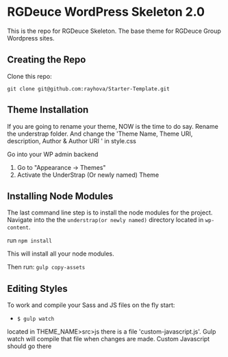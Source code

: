 # RGDeuce WordPress Skeleton 2.0

This is the repo for RGDeuce Skeleton. The base theme for RGDeuce Group Wordpress sites.

## Creating the Repo
 Clone this repo:

    git clone git@github.com:rayhova/Starter-Template.git

## Theme  Installation
If you are going to rename your theme, NOW is the time to do say. Rename the understrap folder. And change the 'Theme Name, Theme URI, description, Author & Author URI ' in style.css

Go into your WP admin backend 
1. Go to "Appearance -> Themes"
2. Activate the UnderStrap (Or newly named) Theme


## Installing Node Modules

The last command line step is to install the node modules for the project. Navigate into the the `understrap(or newly named)` directory located in `wp-content`. 

run `npm install`

This will install all your node modules.


 Then run:
 `gulp copy-assets`

 ## Editing Styles

 To work and compile your Sass and JS files on the fly start:

- `$ gulp watch`

located in THEME_NAME>src>js there is a file 'custom-javascript.js'. Gulp watch will compile that file when changes are made. Custom Javascript should go there